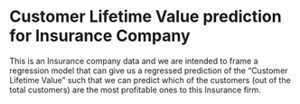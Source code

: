 # Customer Lifetime Value prediction for Insurance Company
This is an Insurance company data and we are intended to frame a regression model that can give us a regressed prediction of  the “Customer Lifetime Value” such that we can predict which of the customers (out of the total customers)  are the most profitable ones to this Insurance firm.
